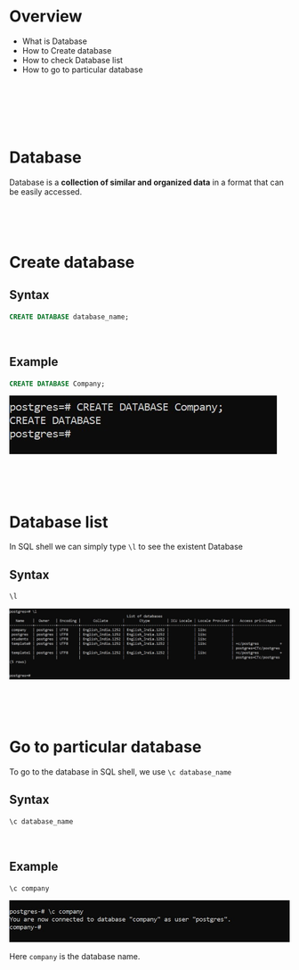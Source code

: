 # Overview

- What is Database
- How to Create database
- How to check Database list
- How to go to particular database

&nbsp;

&nbsp;

&nbsp;

# Database

Database is a **collection of similar and organized data** in a format that can be easily accessed.

&nbsp;

&nbsp;

# Create database

## Syntax

```sql
CREATE DATABASE database_name;
```

&nbsp;

## Example

```sql
CREATE DATABASE Company;
```

<img src="../../assets/Database/create-database.jpg">

&nbsp;

&nbsp;

# Database list

In SQL shell we can simply type `\l` to see the existent Database

## Syntax

```sql
\l
```

<img src="../../assets/Database/list-of-database.jpg">

&nbsp;

&nbsp;

# Go to particular database

To go to the database in SQL shell, we use `\c database_name`

## Syntax

```sql
\c database_name
```

&nbsp;

## Example

```sql
\c company
```

<img src="../../assets/Database/go-to-particular-database.jpg">

Here `company` is the database name.

&nbsp;
&nbsp;
&nbsp;
&nbsp;
